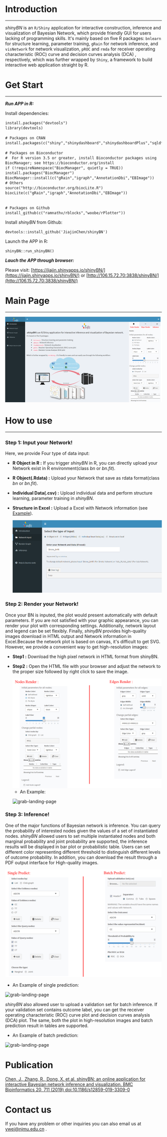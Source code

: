 # Introduction
___
*shinyBN* is an `R/Shiny` application for interactive construction, inference and visualization of Bayesian Network, which provide friendly GUI for users lacking of programming skills. It's mainly based on five R packages: `bnlearn` for structure learning, parameter training, `gRain` for network inference, and `visNetwork` for network visualization, `pROC` and `rmda` for receiver operating characteristic (ROC) curve and decision curves analysis (DCA) , respectively, which was further wrapped by `Shiny`, a framework to build interactive web application straight by R.

# Get Start
___
***Run APP in R:***

Install dependencies:
```{r,eval = FALSE}
install.packages("devtools")
library(devtools)

# Packages on CRAN
install.packages(c("shiny","shinydashboard","shinydashboardPlus","sqldf","writexl","readxl","reshape2","DT","bnlearn","ggsci","shinyjqui","ggplot2","visNetwork","pROC","rmda","knitr"))

# Packages on Bioconductor
#  For R version 3.5 or greater, install Bioconductor packages using BiocManager; see https://bioconductor.org/install
if (!requireNamespace("BiocManager", quietly = TRUE)) install.packages("BiocManager")
BiocManager::install(c("gRain","igraph","AnnotationDbi","EBImage"))
# Others
source("http://bioconductor.org/biocLite.R")
biocLite(c("gRain","igraph","AnnotationDbi","EBImage"))


# Packages on Github
install_github(c("ramnathv/rblocks","woobe/rPlotter"))
```

Install *shinyBN* from Github:
```{r,eval = FALSE}
devtools::install_github('JiajinChen/shinyBN')
```

Launch the APP in R:
```{r,eval = FALSE}
shinyBN::run_shinyBN()
```


***Lauch the APP through browser:***

Please visit: [https://jiajin.shinyapps.io/shinyBN/](https://jiajin.shinyapps.io/shinyBN/) or [http://106.15.72.70:3838/shinyBN/](http://106.15.72.70:3838/shinyBN/)

# Main Page
___

<img src="https://github.com/JiajinChen/Dependence/blob/master/images/Main%20Page.png?raw=true"/>


# How to use
___
### **Step 1: Input your Network!**

Here, we provide Four type of data input:

+ **R Object in R :** If you trigger *shinyBN* in R, you can directly upload your Network exist in R environment(class *bn* or *bn.fit*).
+ **R Object(.Rdata) :** Upload your Network that save as rdata format(class *bn* or *bn.fit*).
+ **Individual Data(.csv) :** Upload individual data and perform structure learning, parameter training in *shinyBN*.
+ **Structure in Excel :** Upload a Excel with Network information (see [Example](https://github.com/JiajinChen/shinyBN/blob/master/inst/shinyApp/data/shinyBN.xlsx)).

  <img src="https://github.com/JiajinChen/Dependence/blob/master/images/Input.png?raw=true"/>
   
### **Step 2: Render your Network!**

Once your BN is inputed, the plot would present automatically with default parameters. If you are not satisfied with your graphic appearance, you can render your plot with corresponding settings. Additionally, network layout and legend can be set flexibly. Finally, *shinyBN* provides high-quality images download in HTML output and Network information in Excel.Because the network plot is based on canvas, it's difficult to get SVG. However, we provide a convenient way to get high-resolution images:

+ **Step1 :** Download the high pixel network in HTML format from shinyBN.
+ **Step2 :** Open the HTML file with your browser and adjust the network to the proper size followed by right click to save the image.

  <img src="https://github.com/JiajinChen/Dependence/blob/master/images/Render.png?raw=true"/>
  
  + An Example:
  
  ![grab-landing-page](https://github.com/JiajinChen/Dependence/blob/master/GIF/Render.gif?v=9ad8eed7)
  
### **Step 3: Inference!**

One of the major functions of Bayesian network is inference. You can query the probability of interested nodes given the values of a set of instantiated nodes. *shinyBN* allowed users to set multiple instantiated nodes and both marginal probability and joint probability are supported, the inference results will be displayed in bar plot or probabilistic table. Users can set different color representing different threshold to distinguish different levels of outcome probability. In addition, you can download the result through a PDF output interface for High-quality images.


  <img src="https://github.com/JiajinChen/Dependence/blob/master/images/Inference.png?raw=true"/>
  
  + An Example of single prediction:
  
  ![grab-landing-page](https://github.com/JiajinChen/Dependence/blob/master/GIF/Single%20inference.gif?v=9ad8eed7)

*shinyBN* also allowed user to upload a validation set for batch inference. If your validation set contains outcome label, you can get the receiver operating characteristic (ROC) curve plot and decision curves analysis (DCA) plot. The same, both the plot in high-resolution images and batch prediction result in tables are supported.

  + An Example of batch prediction:
  
  ![grab-landing-page](https://github.com/JiajinChen/Dependence/blob/master/GIF/Batch%20inference.gif?v=9ad8eed7)

# Publication

[Chen, J., Zhang, R., Dong, X. et al. shinyBN: an online application for interactive Bayesian network inference and visualization. BMC Bioinformatics 20, 711 (2019) doi:10.1186/s12859-019-3309-0](https://bmcbioinformatics.biomedcentral.com/articles/10.1186/s12859-019-3309-0)

# Contact us

If you have any problem or other inquiries you can also email us at ywei@njmu.edu.cn .
